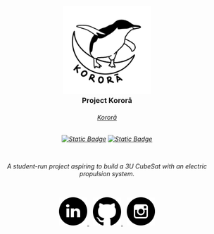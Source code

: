 <h3 align="center">
  <img src="https://raw.githubusercontent.com/Project-Korora/.github/main/assets/Project-Korora-Logo.png" width="200" alt="Project Kororā"/><br>Project Kororā
</h3>

<h6 align="center"><a href="https://en.wikipedia.org/wiki/Little_penguin"><i>Kororā<i/></a></h6>

<div align="center">
  <a href="https://www.python.org/downloads/release/python-3100/"><img alt="Static Badge" src="https://img.shields.io/badge/ python-3.10%2B-green"></a>
  <a href="https://pycubed.org/"><img alt="Static Badge" src="https://img.shields.io/badge/PyCubed-orange"></a>
</div>

<br><p align="center">A student-run project aspiring to build a 3U CubeSat with an electric propulsion system.</p></br>

<p align="center">
  <a href="https://www.linkedin.com/company/project-korora/">
    <picture>
      <source srcset="https://raw.githubusercontent.com/Project-Korora/.github/main/assets/linkedin-round-svgrepo-com-light.svg" 
        width="64" height="64" alt="LinkedIn Logo" media="(prefers-color-scheme: dark)"/>
      <source srcset="https://raw.githubusercontent.com/Project-Korora/.github/main/assets/linkedin-round-svgrepo-com-dark.svg" 
        width="64" height="64" alt="LinkedIn Logo" media="(prefers-color-scheme: light), (prefers-color-scheme: no-preference)"/>
      <img src="https://raw.githubusercontent.com/Project-Korora/.github/main/assets/linkedin-round-svgrepo-com-dark.svg" width="64" height="64" alt="LinkedIn Logo"/>
    </picture>
  </a>
  <img src="https://raw.githubusercontent.com/Project-Korora/.github/main/assets/transparent.png" height="1" width="5"/>
  <a href="https://github.com/Project-Korora">
    <picture>
      <source srcset="https://raw.githubusercontent.com/Project-Korora/.github/main/assets/github-round-svgrepo-com-light.svg" 
        width="64" height="64" alt="GitHub Logo" media="(prefers-color-scheme: dark)"/>
      <source srcset="https://raw.githubusercontent.com/Project-Korora/.github/main/assets/github-round-svgrepo-com-dark.svg" 
        width="64" height="64" alt="GitHub Logo" media="(prefers-color-scheme: light), (prefers-color-scheme: no-preference)"/>
      <img src="https://raw.githubusercontent.com/Project-Korora/.github/main/assets/github-round-svgrepo-com-dark.svg" width="64" height="64" alt="GitHub Logo"/>
    </picture>
  </a>
  <img src="https://raw.githubusercontent.com/Project-Korora/.github/main/assets/transparent.png" height="1" width="5"/>
  <a href="https://www.instagram.com/project_nootnoot/">
    <picture>
      <source srcset="https://raw.githubusercontent.com/Project-Korora/.github/main/assets/instagram-round-svgrepo-com-light.svg" 
        width="64" height="64" alt="Instagram Logo" media="(prefers-color-scheme: dark)"/>
      <source srcset="https://raw.githubusercontent.com/Project-Korora/.github/main/assets/instagram-round-svgrepo-com-dark.svg" 
        width="64" height="64" alt="Instagram Logo" media="(prefers-color-scheme: light), (prefers-color-scheme: no-preference)"/>
      <img src="https://raw.githubusercontent.com/Project-Korora/.github/main/assets/instagram-round-svgrepo-com-dark.svg" width="64" height="64" alt="Instagram Logo"/>
    </picture>
  </a>
</p>
